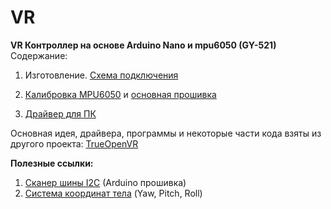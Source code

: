# VR

<b>VR Контроллер на основе Arduino Nano и mpu6050 (GY-521)</b><br/>
Содержание:
1. Изготовление. <a href="https://github.com/CorsairLINK/VR/tree/main/%D0%A1%D1%85%D0%B5%D0%BC%D0%B0%20%D0%BF%D0%BE%D0%B4%D0%BA%D0%BB%D1%8E%D1%87%D0%B5%D0%BD%D0%B8%D1%8F">Схема подключения</a>

2. <a href="https://github.com/CorsairLINK/VR/tree/main/%D0%9A%D0%B0%D0%BB%D0%B8%D0%B1%D1%80%D0%BE%D0%B2%D0%BA%D0%B0%20MPU6050">Калибровка MPU6050</a> и <a href="https://github.com/CorsairLINK/VR/tree/main/%D0%9E%D1%81%D0%BD%D0%BE%D0%B2%D0%BD%D0%B0%D1%8F%20%D0%BF%D1%80%D0%BE%D1%88%D0%B8%D0%B2%D0%BA%D0%B0%20Arduino">основная прошивка</a>
3. <a href="https://github.com/CorsairLINK/VR/tree/main/TrueOpenVR/Settings">Драйвер для ПК</a>



Основная идея, драйвера, программы и некоторые части кода взяты из другого проекта: <a href="https://github.com/TrueOpenVR">TrueOpenVR</a>

<b>Полезные ссылки:</b>
1. <a href="https://github.com/CorsairLINK/VR/tree/main/%D0%A1%D0%BA%D0%B0%D0%BD%D0%B5%D1%80%20%D1%88%D0%B8%D0%BD%D1%8B%20I2C">Сканер шины I2C</a> (Arduino прошивка) </br>
2. <a href="https://github.com/CorsairLINK/VR/tree/main/%D0%9E%D1%81%D0%B8">Система координат тела</a> (Yaw, Pitch, Roll) </br>

